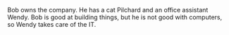 Bob owns the company. 
He has a cat Pilchard and an office assistant Wendy.
Bob is good at building things, but he is not good with computers, so Wendy takes care of the IT.
